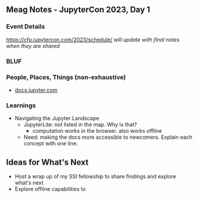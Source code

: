 ## Meag Notes - JupyterCon 2023, Day 1
### Event Details
https://cfp.jupytercon.com/2023/schedule/
_will update with final notes when they are shared_

### BLUF


### People, Places, Things (non-exhaustive)
- [docs.jupyter.com](https://docs.jupyter.org/en/latest/)

### Learnings
- Navigating the Jupyter Landscape
  - JupyterLite: not listed in the map. Why is that?
    - computation works in the browser. also works offline
  - Need: making the docs more accessible to newcomers. Explain each concept with one line. 

## Ideas for What's Next
- Host a wrap up of my SSI fellowship to share findings and explore what's next
- Explore offline capabilities to 
